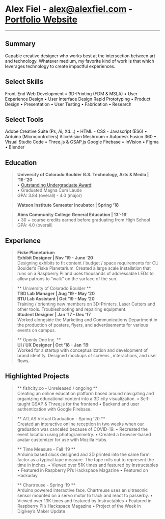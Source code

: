 # **Alex Fiel** - <alex@alexfiel.com> - [Portfolio Website](https://alexfiel.com)

---

## Summary
Capable creative designer who works best at the intersection between art and technology. Whatever medium, my
favorite kind of work is that which leverages technology to create impactful experiences.

## Select Skills  
Front-End Web Development • 3D-Printing (FDM & MSLA) • User Experience Design • User Interface Design
Rapid Prototyping • Product Design • Presentation • User Testing • Fabrication • Research

## Select Tools
Adobe Creative Suite (Ps, Ai, Xd…) • HTML - CSS - Javascript (ES6) • Arduino (Microcontrollers)
AliceVision Meshroom • Autodesk Fusion 360 • Visual Studio Code • Three.js & GSAP.js
Google Firebase • InVision • Figma • Blender

## Education   
>**University of Colorado Boulder**
>  **B.S. Technology, Arts & Media | ‘16-’20**     
>    • [Outstanding Undergraduate Award](https://bit.ly/FielBio)    
>    • Graduated Magna Cum Laude  
>      GPA: 3.84 (overall) - 4.0 (major)  

>**Watson Institute**
>  **Semester Incubator | Spring ‘18**    

>**Aims Community College**
>  **General Education | 13’-16’**    
>    • 30 + course credits earned before graduating from High School  
>      GPA: 4.0 (overall)

## Experience
>**Fiske Planetarium**  
>  **Exhibit Designer | Nov ‘19 - June ‘20**    
>    Designing exhibits to fit content / budget / space requirements for CU
>    Boulder’s Fiske Planetarium. Created a large scale installation that runs on
>    a Raspberry Pi and uses thousands of addressable LEDs to allow patrons to
>    “walk” on the surface of the sun.

>** University of Colorado Boulder **  
>  **TBD Lab Manager | Aug ‘19 - May ‘20**   
>  **BTU Lab Assistant | Oct ‘19 - May ‘20**    
>    Training / orienting new members on 3D-Printers, Laser Cutters and other
>    tools. Troubleshooting and repairing equipment.  
>  **Student Designer | Jan ‘17 - Dec ‘17**    
>    Worked alongside the Marketing and Communications Department in the
>    production of posters, flyers, and advertisements for various events on
>    campus.

>** Openly One Inc. **  
>  **UI / UX Designer | Oct ‘18 - Jan ‘19**  
>    Worked for a startup with conceptualization and development of brand
>    identity. Designed mockups of screens , interactions, and user flows.

## Highlighted Projects
>** fishcity.co - Unreleased / ongoing **  
>  Creating an online education platform based around navigating and organizing educational content into a 3D city visualization.
>    • Self-taught GSAP & Three.js for the frontend
>    • Backend and user authentication with Google Firebase.

>** ATLAS Virtual Graduation - Spring ‘20 **  
>  Created an interactive online reception in two weeks when our graduation was canceled because of COVID-19.
>    • Recreated the event location using photogrammetry.
>    • Created a browser-based avatar customizer for use with Mozilla Hubs.

>** Time Measure - Fall ‘19 **  
>  Arduino based clock designed and 3D printed into the same form factor as a
>  typical tape measure. The tape rolls out to represent the time in inches.
>    • Viewed over 51K times and featured by Instructables
>    • Featured in Raspberry Pi’s Hackspace Magazine
>    • Featured on Hackaday

>** Chartreuse - Spring ‘19 **  
>  Arduino powered interactive face. Chartreuse uses an ultrasonic sensor
>  mounted on a servo motor to track and react to passerby.
>    • Viewed over 13K times and featured by Instructables
>    • Featured in Raspberry Pi’s Hackspace Magazine
>   • Project of the Week in Digikey’s Maker Update
